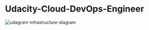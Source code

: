 # Udacity-Cloud-DevOps-Engineer

![udagram-infrastructure-diagram](https://github.com/sourav9599/Udacity-Deploy-a-high-availability-web-app-using-CloudFormation/blob/master/udagram-infra.png?raw=true)
